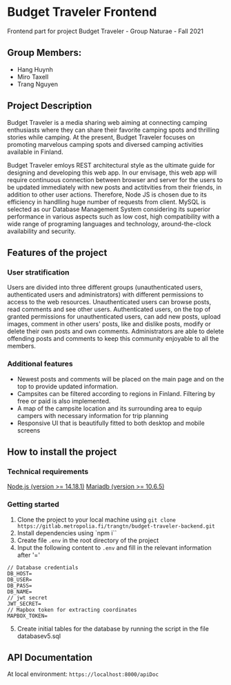 # Budget Traveler Frontend

Frontend part for project Budget Traveler - Group Naturae - Fall 2021 

## Group Members:

* Hang Huynh 
* Miro Taxell 
* Trang Nguyen

## Project Description

Budget Traveler is a media sharing web aiming at connecting camping enthusiasts where they can share their favorite camping spots and thrilling stories while camping. At the present, Budget Traveler focuses on promoting marvelous camping spots and diversed camping activities available in Finland. 

Budget Traveler emloys REST architectural style as the ultimate guide for designing and developing this web app. In our envisage, this web app will require continuous connection between browser and server for the users to be updated immediately with new posts and actitvities from their friends, in addition to other user actions. Therefore, Node JS is chosen due to its efficiency in handlling huge number of requests from client. MySQL is selected as our Database Management System considering its superior performance in various aspects such as low cost, high compatibility with a wide range of programing languages and technology, around-the-clock availability and security. 

## Features of the project
### User stratification
Users are divided into three different groups (unauthenticated users, authenticated users and administrators) with different permissions to access to the web resources. Unauthenticated users can browse posts, read comments and see other users. Authenticated users, on the top of granted permissions for unauthenticated users, can add new posts, upload images, comment in other users' posts, like and dislike posts, modify or delete their own posts and own comments. Administrators are able to delete offending posts and comments to keep this community enjoyable to all the members.  

### Additional features
- Newest posts and comments will be placed on the main page and on the top to provide updated information.
- Campsites can be filtered according to regions in Finland. Filtering by free or paid is also implemented.
- A map of the campsite location and its surrounding area to equip campers with necessary information for trip planning
- Responsive UI that is beautifully fitted to both desktop and mobile screens

## How to install the project
### Technical requirements
[Node.js (version >= 14.18.1)](https://nodejs.org/en/)
[Mariadb (version >= 10.6.5)](https://mariadb.org/download/?t=mariadb&p=mariadb&r=10.6.5l)
### Getting started
1. Clone the project to your local machine using `git clone https://gitlab.metropolia.fi/trangtn/budget-traveler-backend.git`
2. Install dependencies using `npm i``
3. Create file `.env` in the root directory of the project
4. Input the following content to `.env` and fill in the relevant information after '=' 
```
// Database credentials
DB_HOST=
DB_USER=
DB_PASS=
DB_NAME=
// jwt secret
JWT_SECRET=
// Mapbox token for extracting coordinates
MAPBOX_TOKEN= 
```
5. Create initial tables for the database by running the script in the file databasev5.sql

## API Documentation
At local environment: `https://localhost:8000/apiDoc`

